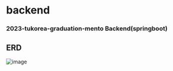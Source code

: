 # backend
### 2023-tukorea-graduation-mento Backend(springboot)

## ERD
![image](https://user-images.githubusercontent.com/65451455/227452298-d4b01498-8454-4b8f-a728-425c10523f78.png)
